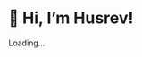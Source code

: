 <!--
- 👋 Hi, I’m @KhosrovOzbalik
- 👀 I’m interested in ...
- 🌱 I’m currently learning ...
- 💞️ I’m looking to collaborate on ...
- 📫 How to reach me ...
-->

# 👋 Hi, I’m Husrev!

Loading...

<!---
KhosrovOzbalik/KhosrovOzbalik is a ✨ special ✨ repository because its `README.md` (this file) appears on your GitHub profile.
You can click the Preview link to take a look at your changes.
--->

